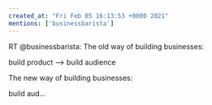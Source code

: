 ```yaml
---
created_at: "Fri Feb 05 16:13:53 +0000 2021"
mentions: ['businessbarista']
---
```


RT @businessbarista: The old way of building businesses:

build product --&gt; build audience

The new way of building businesses: 

build aud…